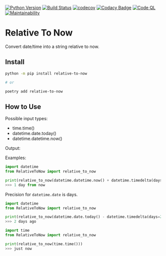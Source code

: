 [![Python Version](https://img.shields.io/badge/Python-3.6%20%7C%203.7%20%7C%203.8%20%7C%203.9-blue)](https://pypi.org/project/relative-to-now/)
[![Build Status](https://travis-ci.com/Riverside-Healthcare/RelativeToNow.svg?branch=master)](https://travis-ci.com/Riverside-Healthcare/RelativeToNow)
[![codecov](https://codecov.io/gh/Riverside-Healthcare/RelativeToNow/branch/master/graph/badge.svg?token=PHYGI9FI22)](https://codecov.io/gh/Riverside-Healthcare/RelativeToNow)
[![Codacy Badge](https://app.codacy.com/project/badge/Grade/2533c8838ffe4c6a82c889d6d98f2050)](https://www.codacy.com/gh/Riverside-Healthcare/RelativeToNow/dashboard?utm_source=github.com&amp;utm_medium=referral&amp;utm_content=Riverside-Healthcare/RelativeToNow&amp;utm_campaign=Badge_Grade)
[![Code QL](https://github.com/Riverside-Healthcare/extract_management/workflows/CodeQL/badge.svg)](https://github.com/Riverside-Healthcare/extract_management/actions/workflows/codeql-analysis.yml)
[![Maintainability](https://api.codeclimate.com/v1/badges/9c289db00e2942b3ad8e/maintainability)](https://codeclimate.com/github/Riverside-Healthcare/RelativeToNow/maintainability)

# Relative To Now

Convert date/time into a string relative to now.

## Install

```sh
python -m pip install relative-to-now

# or

poetry add relative-to-now
```

## How to Use

Possible input types:

  * time.time()
  * datetime.date.today()
  * datetime.datetime.now()

Output:
    <int> <unit> <text>

Examples:
```python
import datetime
from RelativeToNow import relative_to_now

print(relative_to_now(datetime.datetime.now() + datetime.timedelta(days=1)))
>>> 1 day from now
```

Precision for `datetime.date` is days.
```python
import datetime
from RelativeToNow import relative_to_now

print(relative_to_now(datetime.date.today() - datetime.timedelta(days=2)))
>>> 2 days ago
```

```python
import time
from RelativeToNow import relative_to_now

print(relative_to_now(time.time()))
>>> just now
```